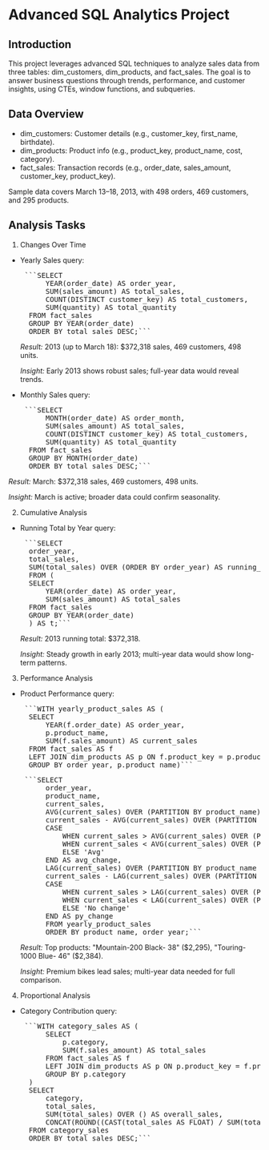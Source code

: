 # Advanced SQL Analytics Project

## Introduction
This project leverages advanced SQL techniques to analyze sales data from three tables: dim_customers, dim_products, and fact_sales. 
The goal is to answer business questions through trends, performance, and customer insights, using CTEs, window functions, and subqueries.

## Data Overview
- dim_customers: Customer details (e.g., customer_key, first_name, birthdate).
- dim_products: Product info (e.g., product_key, product_name, cost, category).
- fact_sales: Transaction records (e.g., order_date, sales_amount, customer_key, product_key).

Sample data covers March 13–18, 2013, with 498 orders, 469 customers, and 295 products.

## Analysis Tasks
1. Changes Over Time
- Yearly Sales query:
    <pre> ```SELECT
        YEAR(order_date) AS order_year,
        SUM(sales_amount) AS total_sales,
        COUNT(DISTINCT customer_key) AS total_customers,
        SUM(quantity) AS total_quantity
    FROM fact_sales
    GROUP BY YEAR(order_date)
    ORDER BY total_sales DESC;``` </pre>
  
    *Result:* 2013 (up to March 18): $372,318 sales, 469 customers, 498 units.

    *Insight:* Early 2013 shows robust sales; full-year data would reveal trends.

- Monthly Sales query:
    <pre> ```SELECT
        MONTH(order_date) AS order_month,
        SUM(sales_amount) AS total_sales,
        COUNT(DISTINCT customer_key) AS total_customers,
        SUM(quantity) AS total_quantity
    FROM fact_sales
    GROUP BY MONTH(order_date)
    ORDER BY total_sales DESC;``` </pre>

*Result:* March: $372,318 sales, 469 customers, 498 units.

*Insight:* March is active; broader data could confirm seasonality.

2. Cumulative Analysis
- Running Total by Year query:
  <pre> ```SELECT
    order_year,
    total_sales,
    SUM(total_sales) OVER (ORDER BY order_year) AS running_total_sales
    FROM (
    SELECT
        YEAR(order_date) AS order_year,
        SUM(sales_amount) AS total_sales
    FROM fact_sales
    GROUP BY YEAR(order_date)
    ) AS t;``` </pre>

    *Result:* 2013 running total: $372,318.

    *Insight:* Steady growth in early 2013; multi-year data would show long-term patterns.

3. Performance Analysis
- Product Performance query:
  <pre> ```WITH yearly_product_sales AS (
    SELECT
        YEAR(f.order_date) AS order_year,
        p.product_name,
        SUM(f.sales_amount) AS current_sales
    FROM fact_sales AS f
    LEFT JOIN dim_products AS p ON f.product_key = p.product_key
    GROUP BY order_year, p.product_name)``` </pre>
    <pre> ```SELECT
        order_year,
        product_name,
        current_sales,
        AVG(current_sales) OVER (PARTITION BY product_name) AS avg_sales,
        current_sales - AVG(current_sales) OVER (PARTITION BY product_name) AS diff_avg,
        CASE
            WHEN current_sales > AVG(current_sales) OVER (PARTITION BY product_name) THEN 'Above Avg'
            WHEN current_sales < AVG(current_sales) OVER (PARTITION BY product_name) THEN 'Below Avg'
            ELSE 'Avg'
        END AS avg_change,
        LAG(current_sales) OVER (PARTITION BY product_name ORDER BY order_year) AS py_sales,
        current_sales - LAG(current_sales) OVER (PARTITION BY product_name ORDER BY order_year) AS diff_py,
        CASE
            WHEN current_sales > LAG(current_sales) OVER (PARTITION BY product_name ORDER BY order_year) THEN 'Increase'
            WHEN current_sales < LAG(current_sales) OVER (PARTITION BY product_name ORDER BY order_year) THEN 'Decrease'
            ELSE 'No change'
        END AS py_change
        FROM yearly_product_sales
        ORDER BY product_name, order_year;``` </pre>

    *Result:* Top products: "Mountain-200 Black- 38" ($2,295), "Touring-1000 Blue- 46" ($2,384).

    *Insight:* Premium bikes lead sales; multi-year data needed for full comparison.

4. Proportional Analysis
- Category Contribution query:
    <pre> ```WITH category_sales AS (
        SELECT
            p.category,
            SUM(f.sales_amount) AS total_sales
        FROM fact_sales AS f
        LEFT JOIN dim_products AS p ON p.product_key = f.product_key
        GROUP BY p.category
    )
    SELECT
        category,
        total_sales,
        SUM(total_sales) OVER () AS overall_sales,
        CONCAT(ROUND((CAST(total_sales AS FLOAT) / SUM(total_sales) OVER ()) * 100, 2), '%') AS percent_of_total
    FROM category_sales
    ORDER BY total_sales DESC;``` </pre>

